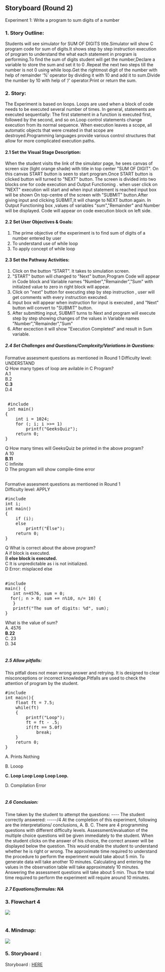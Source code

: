 ## Storyboard (Round 2)

Experiment 1: Write a program to sum digits of a number
### 1. Story Outline:
Students will see simulator for SUM OF DIGITS title.Simulator will show C program code for sum of digits.It shows step by step instruction execution of program to understand the what each statement in program is performing.To find the sum of digits student will get the number,Declare a variable to store the sum and set it to 0 .Repeat the next two steps till the number is not 0 using while loop.Get the rightmost digit of the number with help of remainder ‘%’ operator by dividing it with 10 and add it to sum.Divide the number by 10 with help of ‘/’ operator.Print or return the sum. 

### 2. Story:
The Experiment is based on loops. Loops are used when a block of code needs to be executed several number of times. In general, statements are executed sequentially: The first statement in a function is executed first, followed by the second, and so on.Loop control statements change execution from its normal sequence. When execution leaves a scope, all automatic objects that were created in that scope are destroyed.Programming languages provide various control structures that allow for more complicated execution paths.


#### 2.1 Set the Visual Stage Description:

When the student visits the link of the simulator page, he sees canvas of screen size (light orange shade) with title in top center "SUM OF DIGIT". On this canvas START button is seen to start program.Once START button is clicked button will turned to "NEXT" button.  The screen is divided into two blocks one for code execution and Output Functioning . when user click on "NEXT" execution will start and when input statement is reached input box will be shown  On top-centre of the screen with "SUBMIT" button.After giving input and clicking SUBMIT,It will change to NEXT button again. In Output Functioning box ,values of variables "sum","Remainder" and Number will be displayed. Code will appear on code execution block on left side.

#### 2.2 Set User Objectives & Goals:
1. The prime objective of the experiment is to find sum of digits of a number entered by user
2. To understand use of while loop 
3. To apply concept of while loop


#### 2.3 Set the Pathway Activities:
1. Click on the button “START”. It takes to simulation screen.
2. "START" button will changed to "Next" button,Program Code will appear in Code block and Variable names "Number","Remainder","Sum" with initialzed value to zero in right block will appear.
4. Click on "next" button for executing step by step instruction , user will get comments with every instruction executed.
5. Input box will appear when instruction for input is executed , and "Next" button will convert to "SUBMIT" button.
6. After submitting input, SUBMIT turns to Next and program will execute step by step showing changes of the values in Variable names "Number","Remainder","Sum"
5. After excection it will show "Execution Completed" and result in Sum variable.


##### 2.4 Set Challenges and Questions/Complexity/Variations in Questions:

Formative assesment questions as mentioned in Round 1
Difficulty level: UNDERSTAND <br>
Q How many types of loop are avilable in C Program?<br>
A.1<br>
B.2<br>
**C.3**<br>
D.4<br><br>

 <pre>
 #include <stdio.h>
 int main()
{
    int i = 1024;
    for (; i; i >>= 1)
        printf("GeeksQuiz");
    return 0;
}
</pre>
Q How many times will GeeksQuiz be printed in the above program?<br>
A 10<br>
<b>B.11</b><br>
C Infinite<br>
D The program will show compile-time error<br><br>


Formative assesment questions as mentioned in Round 1<br>
Difficulty level: APPLY <br>
<pre>
#include <stdio.h>
int i;
int main()
{
    if (i);
    else
        printf("Ëlse");
    return 0;
}
</pre>

Q What is correct about the above program?<br>
A if block is executed.<br>
B <b>else block is executed.</b><br>
C It is unpredictable as i is not initialized.<br>
D Error: misplaced else<br><br>

<pre>
#include<stdio.h>
main() {
   int n=4576, sum = 0;
  for(; n > 0; sum += n%10, n/= 10) {
   }
   printf("The sum of digits: %d", sum);
}
</pre>

What is the value of sum?<br>
A. 4576<br>
<b>B.22</b><br>
C. 23<br>
D. 34<br><br>

##### 2.5 Allow pitfalls:
This pitfall does not mean wrong answer and retrying. It is designed to clear misconceptions or incorrect knowledge.Pitfalls are used to check the attention of program by the student.<br>
<pre>
#include<stdio.h>
int main(){
	float ft = 7.5;
	while(ft)
	{
		printf("Loop");
		ft = ft - .5;
		if(ft == 5.0f)
			break;
	}
	return 0;
}
</pre>
A. Prints Nothing <br>

B. Looop<br>

<b>C. Loop Loop Loop Loop Loop.</b><br>

D. Compilation Error<br><br>


##### 2.6 Conclusion:
Time taken by the student to attempt the questions: ----
The student correctly answered: -----/4
At the completion of this experiment, following are the interpretations/ conclusions,
A.  B.  C.
There are 4 programming questions with different difficulty levels. Assessment/evaluation of the multiple choice questions will be given immediately to the student. When the student clicks on the answer of his choice, the correct answer will be displayed below the question. This would enable the student to understand whether he is right or wrong. The approximate time required to understand the procedure to perform the experiment would take about 5 min. To generate data will take another 10 minutes. Calculating and entering the values in the observation table will take approximately 10 minutes. Answering the assessment questions will take about 5 min. Thus the total time required to perform the experiment will require around 10 minutes.

##### 2.7 Equations/formulas: NA



### 3. Flowchart 4
<img src="flowchart/flowchart-Sum-of-digit.png"/><br><br>
### 4. Mindmap:
<img src="mindmap/sum-of-num.JPG"/>   

### 5. Storyboard :
Storyboard : <a href="storyboard/storyboard_sum_of_digits.gif"> HERE </a>
